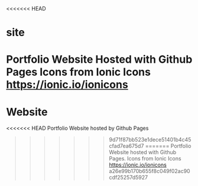 <<<<<<< HEAD
# site
Portfolio Website
Hosted with Github Pages
Icons from Ionic Icons https://ionic.io/ionicons
=======
# Website
<<<<<<< HEAD
Portfolio Website hosted by Github Pages<br>
>>>>>>> 9d71f87bb523e1dece51401b4c45cfad7ea675d7
=======
Portfolio Website hosted with Github Pages. 
Icons from Ionic Icons https://ionic.io/ionicons
>>>>>>> a26e99b170b655f8c049f02ac90cdf25257d5927
